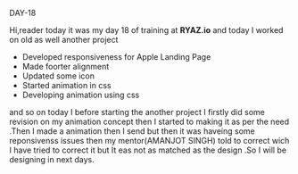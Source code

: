 DAY-18

Hi,reader today it was my day 18 of training at **RYAZ.io** and today I worked on old as well another project

* Developed responsiveness for Apple Landing Page
* Made foorter alignment
* Updated some icon
* Started animation in css
* Developing animation using css

and so on today I before starting the another project I firstly did some revision on my animation concept then I started to making it as per the need .Then I made a animation then I send but then it was haveing  some reponsivenss issues then  my mentor(AMANJOT SINGH) told to correct wich I have tried to correct it but It eas not as matched as the design .So I will be designing in next days.
